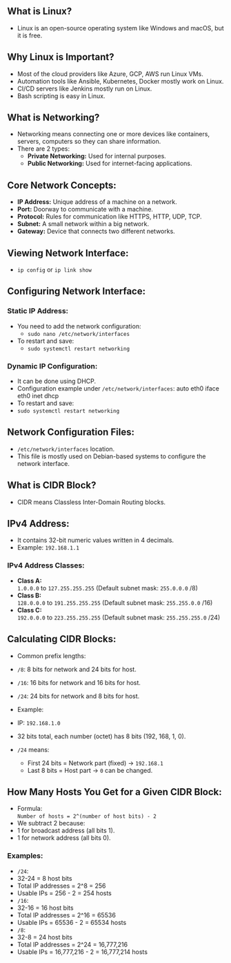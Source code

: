 ## What is Linux?
- Linux is an open-source operating system like Windows and macOS, but it is free.

## Why Linux is Important?
- Most of the cloud providers like Azure, GCP, AWS run Linux VMs.
- Automation tools like Ansible, Kubernetes, Docker mostly work on Linux.
- CI/CD servers like Jenkins mostly run on Linux.
- Bash scripting is easy in Linux.

## What is Networking?
- Networking means connecting one or more devices like containers, servers, computers so they can share information.
- There are 2 types:
  - **Private Networking:** Used for internal purposes.
  - **Public Networking:** Used for internet-facing applications.

## Core Network Concepts:
- **IP Address:** Unique address of a machine on a network.
- **Port:** Doorway to communicate with a machine.
- **Protocol:** Rules for communication like HTTPS, HTTP, UDP, TCP.
- **Subnet:** A small network within a big network.
- **Gateway:** Device that connects two different networks.

## Viewing Network Interface:
- `ip config` or `ip link show`

## Configuring Network Interface:

### Static IP Address:
- You need to add the network configuration:
  - `sudo nano /etc/network/interfaces`
- To restart and save:
  - `sudo systemctl restart networking`

### Dynamic IP Configuration:
- It can be done using DHCP.
- Configuration example under `/etc/network/interfaces`:
  auto eth0 iface eth0 inet dhcp
- To restart and save:
- `sudo systemctl restart networking`

## Network Configuration Files:
- `/etc/network/interfaces` location.
- This file is mostly used on Debian-based systems to configure the network interface.

## What is CIDR Block?
- CIDR means Classless Inter-Domain Routing blocks.

## IPv4 Address:
- It contains 32-bit numeric values written in 4 decimals.
- Example: `192.168.1.1`

### IPv4 Address Classes:
- **Class A:**  
`1.0.0.0` to `127.255.255.255` (Default subnet mask: `255.0.0.0` /8)
- **Class B:**  
`128.0.0.0` to `191.255.255.255` (Default subnet mask: `255.255.0.0` /16)
- **Class C:**  
`192.0.0.0` to `223.255.255.255` (Default subnet mask: `255.255.255.0` /24)

## Calculating CIDR Blocks:

- Common prefix lengths:
- `/8`: 8 bits for network and 24 bits for host.
- `/16`: 16 bits for network and 16 bits for host.
- `/24`: 24 bits for network and 8 bits for host.

- Example:
- IP: `192.168.1.0`
- 32 bits total, each number (octet) has 8 bits (192, 168, 1, 0).
- `/24` means:
  - First 24 bits = Network part (fixed) → `192.168.1`
  - Last 8 bits = Host part → `0` can be changed.

## How Many Hosts You Get for a Given CIDR Block:
- Formula:  
`Number of hosts = 2^(number of host bits) - 2`
- We subtract 2 because:
- 1 for broadcast address (all bits 1).
- 1 for network address (all bits 0).

### Examples:
- `/24`:  
- 32-24 = 8 host bits  
- Total IP addresses = 2^8 = 256  
- Usable IPs = 256 - 2 = 254 hosts
- `/16`:  
- 32-16 = 16 host bits  
- Total IP addresses = 2^16 = 65536  
- Usable IPs = 65536 - 2 = 65534 hosts
- `/8`:  
- 32-8 = 24 host bits  
- Total IP addresses = 2^24 = 16,777,216  
- Usable IPs = 16,777,216 - 2 = 16,777,214 hosts

